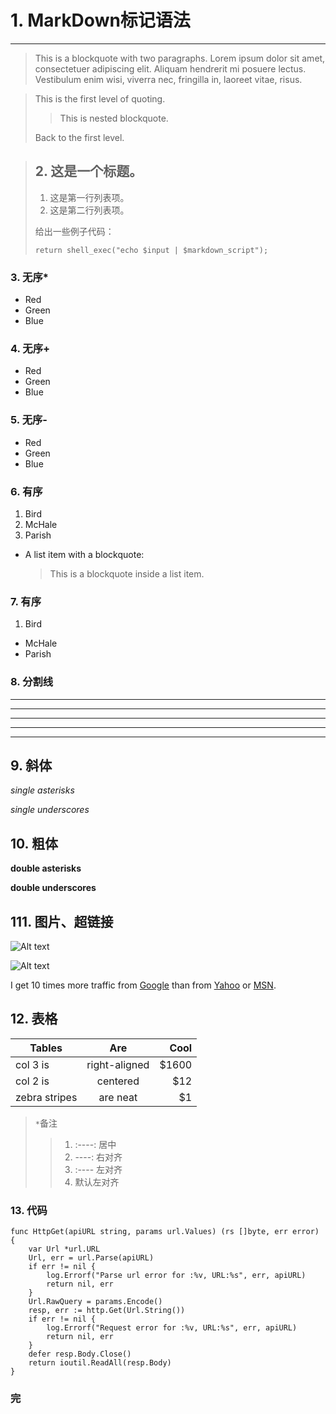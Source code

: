 
# 1. MarkDown标记语法
-----
>This is a blockquote with two paragraphs. Lorem ipsum dolor sit amet,
consectetuer adipiscing elit. Aliquam hendrerit mi posuere lectus.
Vestibulum enim wisi, viverra nec, fringilla in, laoreet vitae, risus.

> This is the first level of quoting.
>
> > This is nested blockquote.
>
> Back to the first level.

> ## 2. 这是一个标题。
>
> 1.   这是第一行列表项。
> 2.   这是第二行列表项。
>
> 给出一些例子代码：
>
>     return shell_exec("echo $input | $markdown_script");

### 3. 无序*
* Red
* Green
* Blue

### 4. 无序+
+   Red
+   Green
+   Blue

### 5. 无序-
-   Red
-   Green
-   Blue

### 6. 有序
1.  Bird
2.  McHale
3.  Parish

*   A list item with a blockquote:
    > This is a blockquote
    > inside a list item.

### 7. 有序
1.  Bird
*  McHale
*  Parish

### 8. 分割线
* * *

***

****

---

- - -
## 9. 斜体
*single asterisks*

_single underscores_

## 10. 粗体
**double asterisks**

__double underscores__

## 111. 图片、超链接
![Alt text](/path/to/img.jpg)

![Alt text](/path/to/img.jpg "Optional title")

I get 10 times more traffic from [Google][1] than from
[Yahoo][2] or [MSN][3].

  [1]: http://google.com/        "Google"
  [2]: http://search.yahoo.com/  "Yahoo Search"
  [3]: http://search.msn.com/    "MSN Search"

## 12. 表格
| Tables        | Are           | Cool  |
| ------------- |:-------------:| -----:|
| col 3 is      | right-aligned | $1600 |
| col 2 is      | centered      |   $12 |
| zebra stripes | are neat      |    $1 |

> `*`备注
>>1. :----: 居中
>>2. ----: 右对齐
>>3. :---- 左对齐
>>4. 默认左对齐

### 13. 代码
```
func HttpGet(apiURL string, params url.Values) (rs []byte, err error) {
    var Url *url.URL
    Url, err = url.Parse(apiURL)
    if err != nil {
        log.Errorf("Parse url error for :%v, URL:%s", err, apiURL)
        return nil, err
    }
    Url.RawQuery = params.Encode()
    resp, err := http.Get(Url.String())
    if err != nil {
        log.Errorf("Request error for :%v, URL:%s", err, apiURL)
        return nil, err
    }
    defer resp.Body.Close()
    return ioutil.ReadAll(resp.Body)
}
```

### 完

